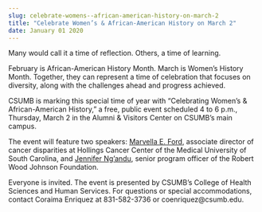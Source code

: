 ```yaml
---
slug: celebrate-womens--african-american-history-on-march-2
title: "Celebrate Women’s & African-American History on March 2"
date: January 01 2020
---
```


<p>Many would call it a time of reflection. Others, a time of learning.
</p><p>February is African&#45;American History Month. March is Women’s History Month. Together, they can represent a time of celebration that focuses on diversity, along with the challenges ahead and progress achieved.
</p><p>CSUMB is marking this special time of year with “Celebrating Women’s &amp; African&#45;American History,” a free, public event scheduled 4 to 6 p.m., Thursday, March 2 in the Alumni &amp; Visitors Center on CSUMB’s main campus.
</p><p>The event will feature two speakers: <a href="http://academicdepartments.musc.edu/pr/featured_expert/archive/ford.htm#.WK9qclUrJaQ">Marvella E. Ford</a>, associate director of cancer disparities at Hollings Cancer Center of the Medical University of South Carolina, and <a href="http://www.rwjf.org/en/about&#45;rwjf/leadership&#45;staff/N/jennifer&#45;m&#45;ng&#45;andu.html">Jennifer Ng’andu</a>, senior program officer of the Robert Wood Johnson Foundation.
</p><p>Everyone is invited. The event is presented by CSUMB’s College of Health Sciences and Human Services. For questions or special accommodations, contact Coraima Enriquez at 831&#45;582&#45;3736 or coenriquez@csumb.edu.
</p>
